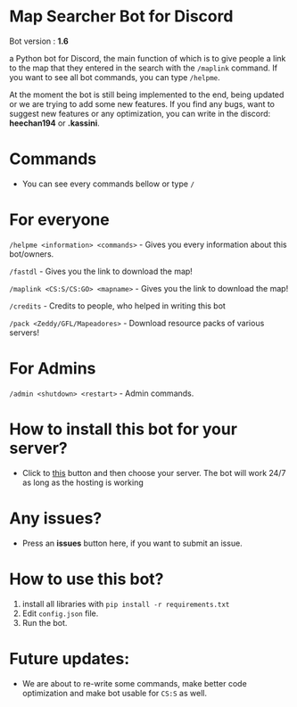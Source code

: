# Map Searcher Bot for Discord

Bot version : **1.6**

a Python bot for Discord, the main function of which is to give people a link to the map that they entered in the search with the `/maplink` command. If you want to see all bot commands, you can type `/helpme`.

At the moment the bot is still being implemented to the end, being updated or we are trying to add some new features. If you find any bugs, want to suggest new features or any optimization, you can write in the discord: **heechan194** or **.kassini**.


# Commands

- You can see every commands bellow or type `/`

# For everyone

`/helpme <information> <commands>` - Gives you every information about this bot/owners.

`/fastdl` - Gives you the link to download the map!

`/maplink <CS:S/CS:GO> <mapname>` - Gives you the link to download the map!

`/credits` - Credits to people, who helped in writing this bot

`/pack <Zeddy/GFL/Mapeadores>` - Download resource packs of various servers!

# For Admins

`/admin <shutdown> <restart>` - Admin commands.


# How to install this bot for your server?

- Click to [this](https://discord.com/api/oauth2/authorize?client_id=1122605455194193931&permissions=277025396736&scope=applications.commands%20) button and then choose your server. The bot will work 24/7 as long as the hosting is working


# Any issues?

- Press an **issues** button here, if you want to submit an issue.


# How to use this bot?

1. install all libraries with `pip install -r requirements.txt`
2. Edit `config.json` file.
3. Run the bot.


# Future updates:
- We are about to re-write some commands, make better code optimization and make bot usable for `CS:S` as well.